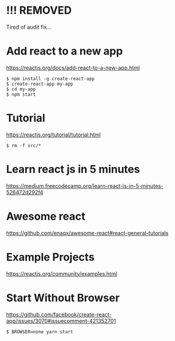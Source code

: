 # !!! REMOVED #

Tired of audit fix...


# Add react to a new app #

<https://reactjs.org/docs/add-react-to-a-new-app.html>

```shell
$ npm install -g create-react-app
$ create-react-app my-app
$ cd my-app
$ npm start
```


# Tutorial #

<https://reactjs.org/tutorial/tutorial.html>

```shell
$ rm -f src/*
```


# Learn react js in 5 minutes #

<https://medium.freecodecamp.org/learn-react-js-in-5-minutes-526472d292f4>


# Awesome react #

<https://github.com/enaqx/awesome-react#react-general-tutorials>


# Example Projects #

<https://reactjs.org/community/examples.html>


# Start Without Browser #

<https://github.com/facebook/create-react-app/issues/3070#issuecomment-421352701>

```shell
$ BROWSER=none yarn start
```
